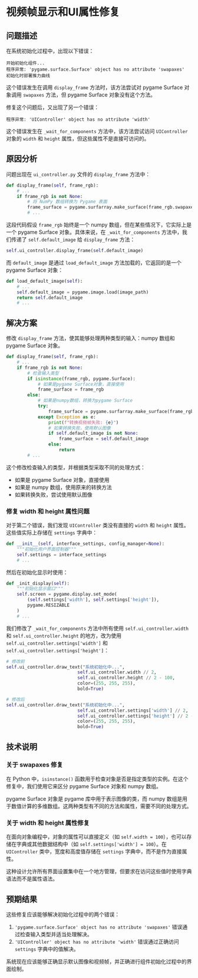# 视频帧显示和UI属性修复

## 问题描述

在系统初始化过程中，出现以下错误：

```
开始初始化组件...
程序异常: 'pygame.surface.Surface' object has no attribute 'swapaxes'
初始化时部署推力曲线
```

这个错误发生在调用 `display_frame` 方法时，该方法尝试对 pygame Surface 对象调用 `swapaxes` 方法，但 pygame Surface
对象没有这个方法。

修复这个问题后，又出现了另一个错误：

```
程序异常: 'UIController' object has no attribute 'width'
```

这个错误发生在 `_wait_for_components` 方法中，该方法尝试访问 `UIController` 对象的 `width` 和 `height` 属性，但这些属性不是直接可访问的。

## 原因分析

问题出现在 `ui_controller.py` 文件的 `display_frame` 方法中：

```python
def display_frame(self, frame_rgb):
    # ...
    if frame_rgb is not None:
        # 将 NumPy 数组转换为 Pygame 表面
        frame_surface = pygame.surfarray.make_surface(frame_rgb.swapaxes(0, 1))
        # ...
```

这段代码假设 `frame_rgb` 始终是一个 numpy 数组，但在某些情况下，它实际上是一个 pygame Surface 对象。具体来说，在
`_wait_for_components` 方法中，我们传递了 `self.default_image` 给 `display_frame` 方法：

```python
self.ui_controller.display_frame(self.default_image)
```

而 `default_image` 是通过 `load_default_image` 方法加载的，它返回的是一个 pygame Surface 对象：

```python
def load_default_image(self):
    # ...
    self.default_image = pygame.image.load(image_path)
    return self.default_image
    # ...
```

## 解决方案

修改 `display_frame` 方法，使其能够处理两种类型的输入：numpy 数组和 pygame Surface 对象。

```python
def display_frame(self, frame_rgb):
    # ...
    if frame_rgb is not None:
        # 检查输入类型
        if isinstance(frame_rgb, pygame.Surface):
            # 如果是pygame Surface对象，直接使用
            frame_surface = frame_rgb
        else:
            # 如果是numpy数组，转换为pygame Surface
            try:
                frame_surface = pygame.surfarray.make_surface(frame_rgb.swapaxes(0, 1))
            except Exception as e:
                print(f"转换视频帧失败: {e}")
                # 如果转换失败，使用默认图像
                if self.default_image is not None:
                    frame_surface = self.default_image
                else:
                    return
        # ...
```

这个修改检查输入的类型，并根据类型采取不同的处理方式：

- 如果是 pygame Surface 对象，直接使用
- 如果是 numpy 数组，使用原来的转换方法
- 如果转换失败，尝试使用默认图像

### 修复 width 和 height 属性问题

对于第二个错误，我们发现 `UIController` 类没有直接的 `width` 和 `height` 属性。这些值实际上存储在 `settings` 字典中：

```python
def __init__(self, interface_settings, config_manager=None):
    """初始化用户界面控制器"""
    self.settings = interface_settings
    # ...
```

然后在初始化显示时使用：

```python
def _init_display(self):
    """初始化显示窗口"""
    self.screen = pygame.display.set_mode(
        (self.settings['width'], self.settings['height']),
        pygame.RESIZABLE
    )
    # ...
```

我们修改了 `_wait_for_components` 方法中所有使用 `self.ui_controller.width` 和 `self.ui_controller.height` 的地方，改为使用
`self.ui_controller.settings['width']` 和 `self.ui_controller.settings['height']`：

```python
# 修改前
self.ui_controller.draw_text("系统初始化中...", 
                           self.ui_controller.width // 2, 
                           self.ui_controller.height // 2 - 100,
                           color=(255, 255, 255),
                           bold=True)

# 修改后
self.ui_controller.draw_text("系统初始化中...", 
                           self.ui_controller.settings['width'] // 2, 
                           self.ui_controller.settings['height'] // 2 - 100,
                           color=(255, 255, 255),
                           bold=True)
```

## 技术说明

### 关于 swapaxes 修复

在 Python 中，`isinstance()` 函数用于检查对象是否是指定类型的实例。在这个修复中，我们使用它来区分 pygame Surface 对象和
numpy 数组。

pygame Surface 对象是 pygame 库中用于表示图像的类，而 numpy 数组是用于数值计算的多维数组。这两种类型有不同的方法和属性，需要不同的处理方式。

### 关于 width 和 height 属性修复

在面向对象编程中，对象的属性可以直接定义（如 `self.width = 100`），也可以存储在字典或其他数据结构中（如
`self.settings['width'] = 100`）。在 `UIController` 类中，宽度和高度值存储在 `settings` 字典中，而不是作为直接属性。

这种设计允许所有界面设置集中在一个地方管理，但要求在访问这些值时使用字典语法而不是属性语法。

## 预期结果

这些修复应该能够解决初始化过程中的两个错误：

1. `'pygame.surface.Surface' object has no attribute 'swapaxes'` 错误通过检查输入类型并适当处理解决。
2. `'UIController' object has no attribute 'width'` 错误通过正确访问 `settings` 字典中的值解决。

系统现在应该能够正确显示默认图像和视频帧，并正确进行组件初始化过程中的界面绘制。